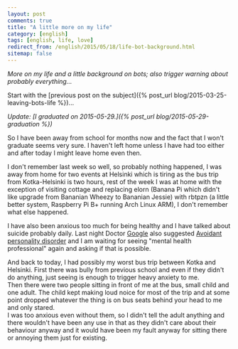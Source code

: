 ```yaml
---
layout: post
comments: true
title: "A little more on my life"
category: [english]
tags: [english, life, love]
redirect_from: /english/2015/05/18/life-bot-background.html
sitemap: false
---
```


_More on my life and a little background on bots; also trigger warning about
probably everything..._

Start with the [previous post on the
subject]({% post_url blog/2015-03-25-leaving-bots-life %})...

_Update: [I graduated on
2015-05-29.]({% post_url blog/2015-05-29-graduation %})_

So I have been away from school for months now and the fact that I won't
graduate seems very sure. I haven't left home unless I have had too either and
after today I might leave home even then.

I don't remember last week so well, so probably nothing happened, I was away
from home for two events at Helsinki which is tiring as the bus trip from
Kotka-Helsinki is two hours, rest of the week I was at home with the exception
of visiting cottage and replacing elorn (Banana Pi which didn't like upgrade
from Bananian Wheezy to Bananian Jessie) with rbtpzn (a little better system,
Raspberry Pi B+ running Arch Linux ARM), I don't remember what else happened.

I have also been anxious too much for being healthy and I have talked about
suicide probably daily. Last night Doctor [Google] also suggested [Avoidant
personality disorder] and I am waiting for seeing "mental health professional"
again and asking if that is possible.

[google]: https://encrypted.google.com/
[avoidant personality disorder]:
  https://en.wikipedia.org/wiki/Avoidant_personality_disorder

And back to today, I had possibly my worst bus trip between Kotka and Helsinki.
First there was bully from previous school and even if they didn't do anything,
just seeing is enough to trigger heavy anxiety to me. <br/>Then there were two
people sitting in front of me at the bus, small child and one adult. The child
kept making loud noice for most of the trip and at some point dropped whatever
the thing is on bus seats behind your head to me and only stared.<br/> I was too
anxious even without them, so I didn't tell the adult anything and there
wouldn't have been any use in that as they didn't care about their behaviour
anyway and it would have been my fault anyway for sitting there or annoying them
just for existing.
